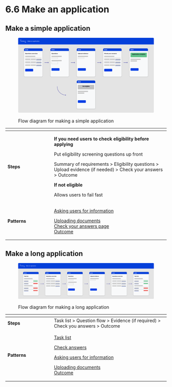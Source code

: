 # 6.6 Make an application

## Make a simple application

<figure><img src="../../.gitbook/assets/Make an application.png" alt=""><figcaption><p>Flow diagram for making a simple application</p></figcaption></figure>

<table data-header-hidden><thead><tr><th width="131"></th><th></th></tr></thead><tbody><tr><td><strong>Steps</strong></td><td><p><strong>If you need users to check eligibility before applying</strong> </p><p>Put eligibility screening questions up front</p><p></p><p>Summary of requirements > Eligibility questions > Upload evidence (if needed) > Check your answers > Outcome</p><p></p><p><strong>If not eligible</strong></p><p>Allows users to fail fast </p></td></tr><tr><td><strong>Patterns</strong></td><td><p><a href="../7-page-templates/7.12-asking-users-for-information.md">Asking users for information</a></p><p><a href="../7-page-templates/7.13-uploading-documents.md">Uploading documents</a><br><a href="../7-page-templates/7.14-check-answers.md">Check your answers page<br></a><a href="../7-page-templates/7.15-outcome.md">Outcome</a></p></td></tr></tbody></table>

## Make a long application

<figure><img src="../../.gitbook/assets/Make a long application.png" alt=""><figcaption><p>Flow diagram for making a long application</p></figcaption></figure>

<table data-header-hidden><thead><tr><th width="131"></th><th></th></tr></thead><tbody><tr><td><strong>Steps</strong></td><td>Task list > Question flow > Evidence (if required) > Check you answers > Outcome</td></tr><tr><td><strong>Patterns</strong></td><td><p><a href="../7-page-templates/7.11-task-list.md">Task list</a></p><p><a href="../7-page-templates/7.14-check-answers.md">Check answers</a></p><p><a href="../7-page-templates/7.12-asking-users-for-information.md">Asking users for information</a></p><p><a href="../7-page-templates/7.13-uploading-documents.md">Uploading documents</a><br><a href="../7-page-templates/7.15-outcome.md">Outcome</a></p></td></tr></tbody></table>
